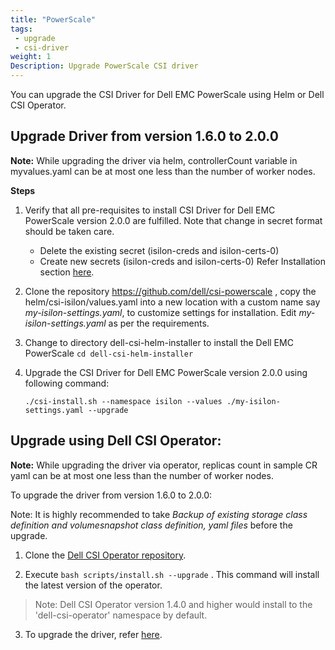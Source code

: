 ```yaml
---
title: "PowerScale"
tags: 
 - upgrade
 - csi-driver
weight: 1
Description: Upgrade PowerScale CSI driver
---
```

You can upgrade the CSI Driver for Dell EMC PowerScale using Helm or Dell CSI Operator.

## Upgrade Driver from version 1.6.0 to 2.0.0

**Note:** While upgrading the driver via helm, controllerCount variable in myvalues.yaml can be at most one less than the number of worker nodes.

**Steps**
1. Verify that all pre-requisites to install CSI Driver for Dell EMC PowerScale version 2.0.0 are fulfilled. Note that change in secret format should be taken care.
      - Delete the existing secret (isilon-creds and isilon-certs-0)
      - Create new secrets (isilon-creds and isilon-certs-0)
      Refer Installation section [here](./../../../installation/helm/isilon/#install-the-driver).
2. Clone the repository https://github.com/dell/csi-powerscale , copy the helm/csi-isilon/values.yaml into a new location with a custom name say _my-isilon-settings.yaml_, to customize settings for installation. Edit _my-isilon-settings.yaml_ as per the requirements.
3. Change to directory dell-csi-helm-installer to install the Dell EMC PowerScale `cd dell-csi-helm-installer`
4. Upgrade the CSI Driver for Dell EMC PowerScale version 2.0.0 using following command:

   `./csi-install.sh --namespace isilon --values ./my-isilon-settings.yaml --upgrade`


## Upgrade using Dell CSI Operator:

**Note:** While upgrading the driver via operator, replicas count in sample CR yaml can be at most one less than the number of worker nodes.

To upgrade the driver from version 1.6.0 to 2.0.0:

Note: It is highly recommended to take *Backup of existing storage class definition and volumesnapshot class definition, yaml files* before the upgrade.

1. Clone the [Dell CSI Operator repository](https://github.com/dell/dell-csi-operator).

2. Execute `bash scripts/install.sh --upgrade`  . This command will install the latest version of the operator.
>Note: Dell CSI Operator version 1.4.0 and higher would install to the 'dell-csi-operator' namespace by default.

3. To upgrade the driver, refer [here](./../../../installation/operator/#update-csi-drivers).

